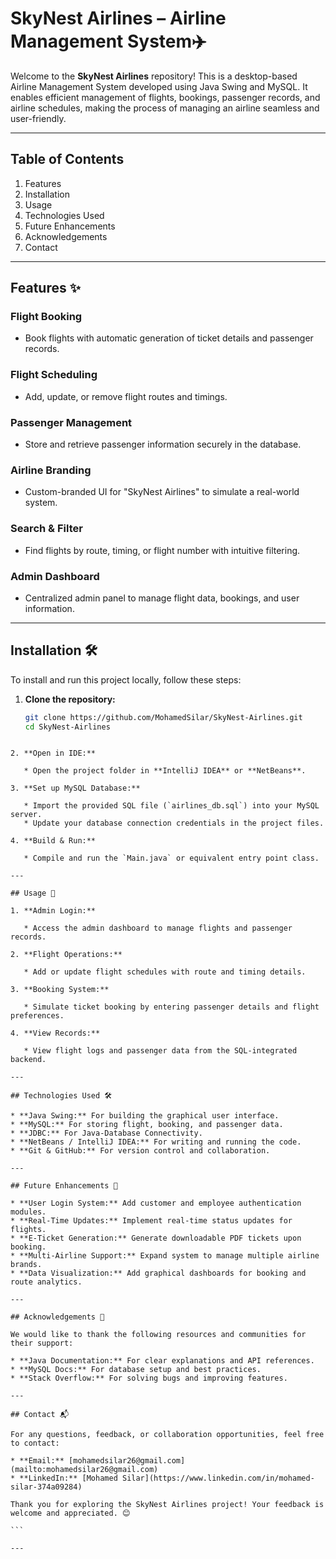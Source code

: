 # SkyNest Airlines – Airline Management System✈️  
Welcome to the **SkyNest Airlines** repository! This is a desktop-based Airline Management System developed using Java Swing and MySQL. It enables efficient management of flights, bookings, passenger records, and airline schedules, making the process of managing an airline seamless and user-friendly.

---

## Table of Contents  
1. Features  
2. Installation  
3. Usage  
4. Technologies Used  
5. Future Enhancements  
6. Acknowledgements  
7. Contact  

---

## Features ✨  

### **Flight Booking**  
- Book flights with automatic generation of ticket details and passenger records.

### **Flight Scheduling**  
- Add, update, or remove flight routes and timings.

### **Passenger Management**  
- Store and retrieve passenger information securely in the database.

### **Airline Branding**  
- Custom-branded UI for "SkyNest Airlines" to simulate a real-world system.

### **Search & Filter**  
- Find flights by route, timing, or flight number with intuitive filtering.

### **Admin Dashboard**  
- Centralized admin panel to manage flight data, bookings, and user information.

---

## Installation 🛠️  

To install and run this project locally, follow these steps:

1. **Clone the repository:**  
   ```bash  
   git clone https://github.com/MohamedSilar/SkyNest-Airlines.git  
   cd SkyNest-Airlines  
````

2. **Open in IDE:**

   * Open the project folder in **IntelliJ IDEA** or **NetBeans**.

3. **Set up MySQL Database:**

   * Import the provided SQL file (`airlines_db.sql`) into your MySQL server.
   * Update your database connection credentials in the project files.

4. **Build & Run:**

   * Compile and run the `Main.java` or equivalent entry point class.

---

## Usage 🚀

1. **Admin Login:**

   * Access the admin dashboard to manage flights and passenger records.

2. **Flight Operations:**

   * Add or update flight schedules with route and timing details.

3. **Booking System:**

   * Simulate ticket booking by entering passenger details and flight preferences.

4. **View Records:**

   * View flight logs and passenger data from the SQL-integrated backend.

---

## Technologies Used 🛠️

* **Java Swing:** For building the graphical user interface.
* **MySQL:** For storing flight, booking, and passenger data.
* **JDBC:** For Java-Database Connectivity.
* **NetBeans / IntelliJ IDEA:** For writing and running the code.
* **Git & GitHub:** For version control and collaboration.

---

## Future Enhancements 🔮

* **User Login System:** Add customer and employee authentication modules.
* **Real-Time Updates:** Implement real-time status updates for flights.
* **E-Ticket Generation:** Generate downloadable PDF tickets upon booking.
* **Multi-Airline Support:** Expand system to manage multiple airline brands.
* **Data Visualization:** Add graphical dashboards for booking and route analytics.

---

## Acknowledgements 🙏

We would like to thank the following resources and communities for their support:

* **Java Documentation:** For clear explanations and API references.
* **MySQL Docs:** For database setup and best practices.
* **Stack Overflow:** For solving bugs and improving features.

---

## Contact 📬

For any questions, feedback, or collaboration opportunities, feel free to contact:

* **Email:** [mohamedsilar26@gmail.com](mailto:mohamedsilar26@gmail.com)
* **LinkedIn:** [Mohamed Silar](https://www.linkedin.com/in/mohamed-silar-374a09284)

Thank you for exploring the SkyNest Airlines project! Your feedback is welcome and appreciated. 😊

```

---
